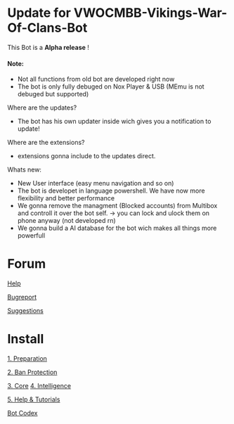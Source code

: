 # Update for VWOCMBB-Vikings-War-Of-Clans-Bot

This Bot is a  **Alpha release** !
#### Note:
-   Not all functions from old bot are developed right now
-   The bot is only fully debuged on Nox Player & USB (MEmu is not debuged but supported)

Where are the updates?

-   The bot has his own updater inside wich gives you a notification to update!

Where are the extensions?

-   extensions gonna include to the updates direct.

Whats new:

-   New User interface (easy menu navigation and so on)
-   The bot is developet in language powershell. We have now more flexibility and better performance
-   We gonna remove the managment (Blocked accounts) from Multibox and controll it over the bot self. -> you can lock and ulock them on phone anyway (not developed rn)
-   We gonna build a AI database for the bot wich makes all things more powerfull

# Forum
[Help](https://easy-develope.ch/vikings-war-of-clans-vwocmbb/forum/forum/help-4/)

[Bugreport](https://easy-develope.ch/vikings-war-of-clans-vwocmbb/forum/forum/bug-report-nox/)

[Suggestions](https://easy-develope.ch/vikings-war-of-clans-vwocmbb/forum/forum/suggestions-4/)
# Install
[1. Preparation](https://easy-develope.ch/vikings-war-of-clans-vwocmbb/vikings-war-of-clans-bot/#1537202941598-7499a3fe-d414)

[2. Ban Protection](https://easy-develope.ch/vikings-war-of-clans-vwocmbb/vikings-war-of-clans-bot/#1537202941635-03373942-af41)

[3. Core](https://easy-develope.ch/vikings-war-of-clans-vwocmbb/vikings-war-of-clans-bot/#1537204264822-8f48a630-958b)
[4. Intelligence](https://easy-develope.ch/vikings-war-of-clans-vwocmbb/vikings-war-of-clans-bot/#1537204865352-ba7677b5-819e)

[5. Help & Tutorials](https://easy-develope.ch/vikings-war-of-clans-vwocmbb/vikings-war-of-clans-bot/#1537205583247-cefe7832-27b8)

[Bot Codex](https://easy-develope.ch/vikings-war-of-clans-vwocmbb/vikings-war-of-clans-bot/#1537207194188-bbac574a-1ca6)
